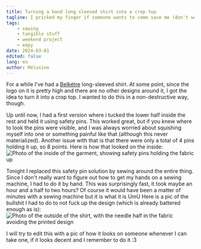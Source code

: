 ```yaml
---
title: Turning a band long sleeved shirt into a crop top
tagline: I pricked my finger if someone wants to come save me (don't wake me up too early though)
tags:
    - sewing
    - tangible stuff
    - weekend project
    - eepy
date: 2024-03-01
edited: false
lang: en
author: Mélusine
---
```


For a while I've had a [Belkétre](https://www.metal-archives.com/bands/Belk%C3%A8tre/4240) long-sleeved shirt.
At some point, since the logo on it is pretty high and there are no other designs around it, I got the idea to turn it into a crop top.
I wanted to do this in a non-destructive way, though.

Up until now, I had a first version where i tucked the lower half inside the rest and held it using safety pins.
This worked great, but if you knew where to look the pins were visible, and I was always worried about squishing myself into one or something painful like that (although this never materialized).
Another issue with that is that there were only a total of 4 pins holding it up, so 8 points.
Here is how that looked on the inside:
![Photo of the inside of the garment, showing safety pins holding the fabric up](../images/safety-pins.png)

Tonight I replaced this safety pin solution by sewing around the entire thing.
Since I don't really want to figure out how to get my hands on a sewing machine, I had to do it by hand.
This was surprisingly fast, it took maybe an hour and a half to two hours?
Of course it would have been a matter of minutes with a sewing machine but it is what it is UmU
Here is a pic of the bullshit I had to do to not fuck up the design (which is already battered enough as is):
![Photo of the outside of the shirt, with the needle half in the fabric avoiding the printed design](../images/threading-the-needle-lol-end-me.jpg)

I will try to edit this with a pic of how it looks on someone whenever I can take one, if it looks decent and I remember to do it :3